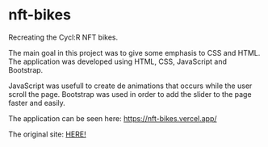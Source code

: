 # nft-bikes
Recreating the Cycl:R NFT bikes.

The main goal in this project was to give some emphasis to CSS and HTML.
The application was developed using HTML, CSS, JavaScript and Bootstrap.

JavaScript was usefull to create de animations that occurs while the user scroll the page.
Bootstrap was used in order to add the slider to the page faster and easily.

The application can be seen here: https://nft-bikes.vercel.app/




The original site: [HERE!](https://www.cyclernft.com/?ref=lapaninja)
